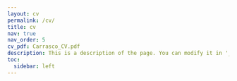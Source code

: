```yaml
---
layout: cv
permalink: /cv/
title: cv
nav: true
nav_order: 5
cv_pdf: Carrasco_CV.pdf
description: This is a description of the page. You can modify it in '_pages/cv.md'. You can also change or remove the top pdf download button.
toc:
  sidebar: left
---
```

